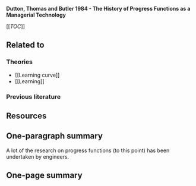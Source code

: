 **Dutton, Thomas and Butler 1984 - The History of Progress Functions as a Managerial Technology**

[[_TOC_]]

## Related to

### Theories
* [[Learning curve]]
* [[Learning]]

### Previous literature

## Resources

## One-paragraph summary
A lot of the research on progress functions (to this point) has been undertaken by engineers.

## One-page summary
